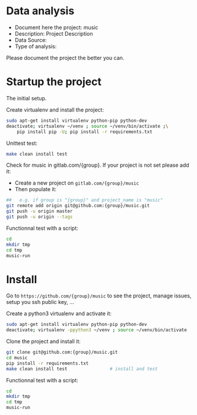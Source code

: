 # Data analysis
- Document here the project: music
- Description: Project Description
- Data Source:
- Type of analysis:

Please document the project the better you can.

# Startup the project

The initial setup.

Create virtualenv and install the project:
```bash
sudo apt-get install virtualenv python-pip python-dev
deactivate; virtualenv ~/venv ; source ~/venv/bin/activate ;\
    pip install pip -U; pip install -r requirements.txt
```

Unittest test:
```bash
make clean install test
```

Check for music in gitlab.com/{group}.
If your project is not set please add it:

- Create a new project on `gitlab.com/{group}/music`
- Then populate it:

```bash
##   e.g. if group is "{group}" and project_name is "music"
git remote add origin git@github.com:{group}/music.git
git push -u origin master
git push -u origin --tags
```

Functionnal test with a script:

```bash
cd
mkdir tmp
cd tmp
music-run
```

# Install

Go to `https://github.com/{group}/music` to see the project, manage issues,
setup you ssh public key, ...

Create a python3 virtualenv and activate it:

```bash
sudo apt-get install virtualenv python-pip python-dev
deactivate; virtualenv -ppython3 ~/venv ; source ~/venv/bin/activate
```

Clone the project and install it:

```bash
git clone git@github.com:{group}/music.git
cd music
pip install -r requirements.txt
make clean install test                # install and test
```
Functionnal test with a script:

```bash
cd
mkdir tmp
cd tmp
music-run
```
